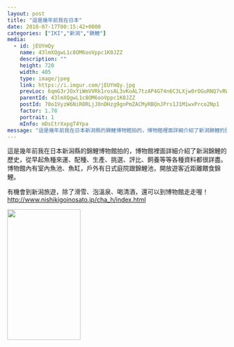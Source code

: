 ```yaml
---
layout: post
title: "這是幾年前我在日本" 
date: 2018-07-17T00:15:42+0000 
categories: ["IKI","新潟","錦鯉"] 
media:
  - id: jEUYmQy
    name: 43lmXQgwL1c8OM6ooVppc1K0JZZ
    description: ""   
    height: 720
    width: 405
    type: image/jpeg
    link: https://i.imgur.com/jEUYmQy.jpg
    prevLoc: 6qmG3rJOxYiWmVVRk1rosAL3vKoAL7tzAP4G74n6C3LXjw0rOGuRNQ7vRWQDUO9yYjQkWWUW7Q3MwLLGh8O86Gr2GZF13zmLM6rwUgmW1oxw62HmOokD0oVmu7znwMYgQAFQKomRJklWfD5Oor5Yv7hBMj2oP397S2omQnB2KqI4JzYB6qZAF5Pponm5XNsWg2GpyA5KTjWYvrNxqyiBKBG60oLVSoNx9WGXzWCk54Wl9D1juEoymJlyg
    parentId: 43lmXQgwL1c8OM6ooVppc1K0JZZ
    postId: 70o1VyzW6NiR8RLjJOnDHzg9gnPmZACMyRBQnJPrs1J1M1wxPrco2Np1
    factor: 1.78
    portrait: 1
    mInfo: mDsCtrXxpgT4Ypa
message: "這是幾年前我在日本新潟縣的錦鯉博物館拍的，博物館裡面詳細介紹了新潟錦鯉的歷史，從早起魚種來運、配種、生產、挑選、評比、飼養等等各種資料都很詳盡。  博物館內有室內魚池、魚缸，戶外有日式庭院跟錦鯉池，開放遊客近距離餵食錦鯉。    有機會到新潟旅遊，除了滑雪、泡溫泉、喝清酒，還可以到博物館走走喔！  http;www.nishikigoinosato.jpcha_hindex.html"
---
```


這是幾年前我在日本新潟縣的錦鯉博物館拍的，博物館裡面詳細介紹了新潟錦鯉的歷史，從早起魚種來運、配種、生產、挑選、評比、飼養等等各種資料都很詳盡。  
博物館內有室內魚池、魚缸，戶外有日式庭院跟錦鯉池，開放遊客近距離餵食錦鯉。  
  
有機會到新潟旅遊，除了滑雪、泡溫泉、喝清酒，還可以到博物館走走喔！  
http://www.nishikigoinosato.jp/cha_h/index.html


[//]: #media:  
<a href="https://i.imgur.com/jEUYmQy.jpg"><img src="https://i.imgur.com/jEUYmQy.jpg" height="300" width="168" /></a> 
 
